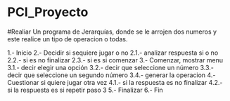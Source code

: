 # PCI_Proyecto
#Realiar
Un programa de Jerarquías, donde se le arrojen dos numeros y este realice un tipo de operacion o todas.

1.- Inicio
2.- Decidir si sequiere jugar o no
  2.1.- analizar respuesta si o no
  2.2.- si es no finalizar
  2.3.- si es si comenzar
3.- Comenzar, mostrar menu
  3.1.- decir elegir una opción
  3.2.- decir que seleccione un número
  3.3.- decir que seleccione un segundo número
  3.4.- generar la operacion
4.- Cuestionar si quiere jugar otra vez
  4.1.- si la respuesta es no finalizar
  4.2.- si la respuesta es si repetir paso 3
5.- Finalizar
6.- Fin
